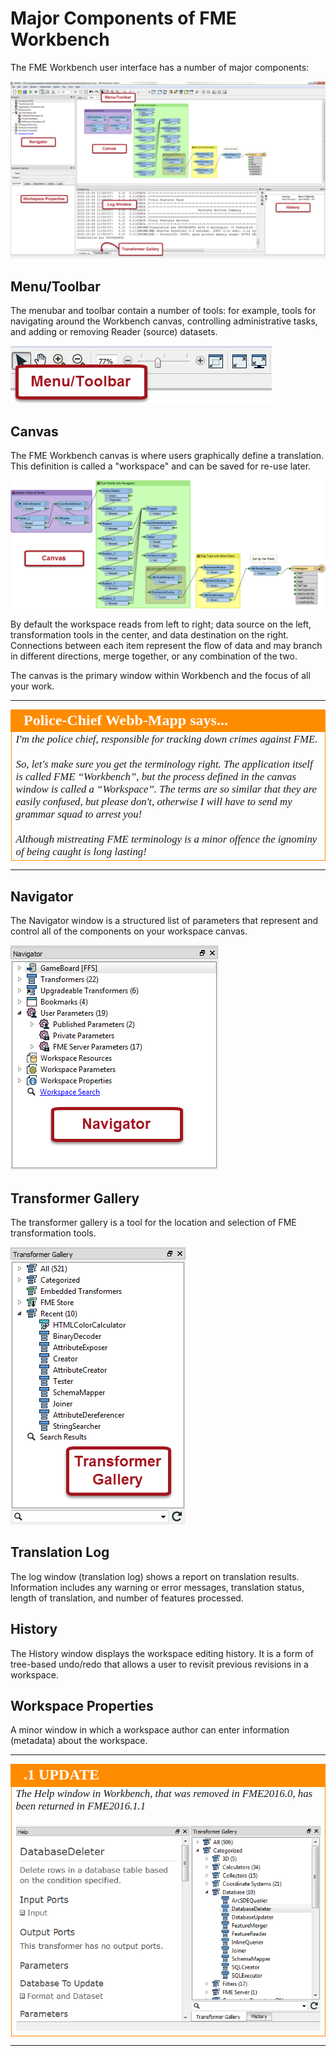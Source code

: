 # Major Components of FME Workbench #

The FME Workbench user interface has a number of major components:

![](./Images/Img1.07.WorkbenchInterface.png)

## Menu/Toolbar ##
The menubar and toolbar contain a number of tools: for example, tools for navigating around the Workbench canvas, controlling administrative tasks, and adding or removing Reader (source) datasets.

![](./Images/Img1.08.WorkbenchInterfaceMenuToolbar.png)

## Canvas ##
The FME Workbench canvas is where users graphically define a translation. This definition is called a "workspace" and can be saved for re-use later.

![](./Images/Img1.10.Canvas.png)

By default the workspace reads from left to right; data source on the left, transformation tools in the center, and data destination on the right. Connections between each item represent the flow of data and may branch in different directions, merge together, or any combination of the two.

The canvas is the primary window within Workbench and the focus of all your work.


---

<!--Person X Says Section-->

<table style="border-spacing: 0px">
<tr>
<td style="vertical-align:middle;background-color:darkorange;border: 2px solid darkorange">
<i class="fa fa-quote-left fa-lg fa-pull-left fa-fw" style="color:white;padding-right: 12px;vertical-align:text-top"></i>
<span style="color:white;font-size:x-large;font-weight: bold;font-family:serif">Police-Chief Webb-Mapp says...</span>
</td>
</tr>

<tr>
<td style="border: 1px solid darkorange">
<span style="font-family:serif; font-style:italic; font-size:larger">
I'm the police chief, responsible for tracking down crimes against FME. 
<br><br>So, let's make sure you get the terminology right. The application itself is called FME “Workbench”, but the process defined in the canvas window is called a “Workspace”. The terms are so similar that they are easily confused, but please don't, otherwise I will have to send my grammar squad to arrest you! 
<br><br>Although mistreating FME terminology is a minor offence the ignominy of being caught is long lasting!

</span>
</td>
</tr>
</table>

---

## Navigator ##
The Navigator window is a structured list of parameters that represent and control all of the components on your workspace canvas.

![](./Images/Img1.09.WorkbenchInterfaceNavigator.png)

## Transformer Gallery ##
The transformer gallery is a tool for the location and selection of FME transformation tools.

![](./Images/Img1.09b.WorkbenchInterfaceGallery.png)


## Translation Log ##
The log window (translation log) shows a report on translation results. Information includes any warning or error messages, translation status, length of translation, and number of features processed.

## History ##
The History window displays the workspace editing history. It is a form of tree-based undo/redo that allows a user to revisit previous revisions in a workspace.

## Workspace Properties ##
A minor window in which a workspace author can enter information (metadata) about the workspace.

---

<!--Updated Section--> 

<table style="border-spacing: 0px">
<tr>
<td style="vertical-align:middle;background-color:darkorange;border: 2px solid darkorange">
<i class="fa fa-bolt fa-lg fa-pull-left fa-fw" style="color:white;padding-right: 12px;vertical-align:text-top"></i>
<span style="color:white;font-size:x-large;font-weight: bold;font-family:serif">.1 UPDATE</span>
</td>
</tr>

<tr>
<td style="border: 1px solid darkorange">
<span style="font-family:serif; font-style:italic; font-size:larger">
The Help window in Workbench, that was removed in FME2016.0, has been returned in FME2016.1.1
<br><br><img src="./images/Img1.72.2016.Dot1.HelpWindow.png">
</span>
</td>
</tr>
</table>

---